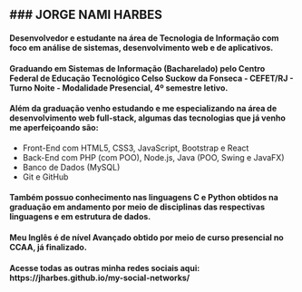 <h2>### JORGE NAMI HARBES</h2>

<!--
**jharbes/jharbes** is a ✨ _special_ ✨ repository because its `README.md` (this file) appears on your GitHub profile.

Here are some ideas to get you started:
-->
<h4>Desenvolvedor e estudante na área de Tecnologia de Informação com foco em análise de sistemas, desenvolvimento web e de aplicativos.</h4>

<h4>Graduando em Sistemas de Informação (Bacharelado) pelo <strong>Centro Federal de Educação Tecnológico Celso Suckow da Fonseca - CEFET/RJ</strong> - Turno Noite - Modalidade Presencial, 4º semestre letivo.</h4>

<h4>Além da graduação venho estudando e me especializando na área de desenvolvimento web full-stack, algumas das tecnologias que já venho me aperfeiçoando são:</h4>

- Front-End com HTML5, CSS3, JavaScript, Bootstrap e React
- Back-End com PHP (com POO), Node.js, Java (POO, Swing e JavaFX)
- Banco de Dados (MySQL)
- Git e GitHub

<h4>Também possuo conhecimento nas linguagens C e Python obtidos na graduação em andamento por meio de disciplinas das respectivas linguagens e em estrutura de dados.</h4>

<h4>Meu Inglês é de nível Avançado obtido por meio de curso presencial no CCAA, já finalizado.</h4>

<h4>Acesse todas as outras minha redes sociais aqui: https://jharbes.github.io/my-social-networks/</h4>